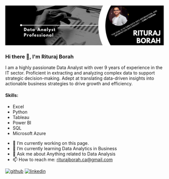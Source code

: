![Data Analytics | 9+ years Experience | Banking Domain |](https://github.com/rituraj-borah/rituraj-borah/blob/main/Github_Banner.jpg)

### Hi there 👋, I'm Rituraj Borah

I am a highly passionate Data Analyst with over 9 years of experience in the IT sector. Proficient in extracting and analyzing complex data to support strategic decision-making. Adept at translating data-driven insights into actionable business strategies to drive growth and efficiency.

#### Skills: 
  *  Excel
  *  Python
  *  Tableau
  *  Power BI
  *  SQL
  *  Microsoft Azure

- 🔭 I’m currently working on this page. 
- 🌱 I’m currently learning Data Analytics in Business 
- 💬 Ask me about Anything related to Data Analysis 
- 📫 How to reach me: riturajborah.ca@gmail.com 

[<img src='https://cdn.jsdelivr.net/npm/simple-icons@3.0.1/icons/github.svg' alt='github' height='40'>](https://github.com/https://github.com/rituraj-borah)  [<img src='https://cdn.jsdelivr.net/npm/simple-icons@3.0.1/icons/linkedin.svg' alt='linkedin' height='40'>](https://www.linkedin.com/in/www.linkedin.com/in/rituraj-borah-junaak/)  
